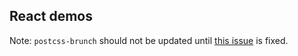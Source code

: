 ## React demos

Note: `postcss-brunch` should not be updated until [this issue][1] is fixed.


[1]: https://github.com/brunch/postcss-brunch/issues/18
